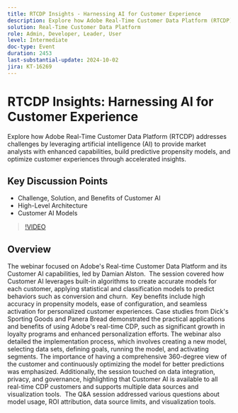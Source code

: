 ```yaml
---
title: RTCDP Insights - Harnessing AI for Customer Experience
description: Explore how Adobe Real-Time Customer Data Platform (RTCDP) addresses challenges by leveraging artificial intelligence (AI) to provide market analysts with enhanced capabilities, build predictive propensity models, and optimize customer experiences through accelerated insights.Key Discussion Points:- Challenge, Solution, and Benefits of Customer AI- High-Level Architecture- Customer AI Models
solution: Real-Time Customer Data Platform
role: Admin, Developer, Leader, User
level: Intermediate
doc-type: Event
duration: 2453
last-substantial-update: 2024-10-02
jira: KT-16269
---
```


# RTCDP Insights: Harnessing AI for Customer Experience

Explore how Adobe Real-Time Customer Data Platform (RTCDP) addresses challenges by leveraging artificial intelligence (AI) to provide market analysts with enhanced capabilities, build predictive propensity models, and optimize customer experiences through accelerated insights.

## Key Discussion Points

* Challenge, Solution, and Benefits of Customer AI
* High-Level Architecture
* Customer AI Models

>[!VIDEO](https://video.tv.adobe.com/v/3434919/?learn=on)

## Overview

The webinar focused on Adobe's Real-time Customer Data Platform and its Customer AI capabilities, led by Damian Alston. ​ The session covered how Customer AI leverages built-in algorithms to create accurate models for each customer, applying statistical and classification models to predict behaviors such as conversion and churn. ​ Key benefits include high accuracy in propensity models, ease of configuration, and seamless activation for personalized customer experiences. ​Case studies from Dick's Sporting Goods and Panera Bread demonstrated the practical applications and benefits of using Adobe's real-time CDP, such as significant growth in loyalty programs and enhanced personalization efforts. The webinar also detailed the implementation process, which involves creating a new model, selecting data sets, defining goals, running the model, and activating segments. The importance of having a comprehensive 360-degree view of the customer and continuously optimizing the model for better predictions was emphasized. ​ Additionally, the session touched on data integration, privacy, and governance, highlighting that Customer AI is available to all real-time CDP customers and supports multiple data sources and visualization tools. ​ The Q&A session addressed various questions about model usage, ROI attribution, data source limits, and visualization tools.